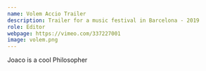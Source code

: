 ```yaml
---
name: Volem Accio Trailer
description: Trailer for a music festival in Barcelona - 2019
role: Editor
webpage: https://vimeo.com/337227001
image: volem.png
---
```

Joaco is a cool Philosopher
